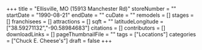 +++
title = "Ellisville, MO (15913 Manchester Rd)"
storeNumber = ""
startDate = "1990-08-21"
endDate = ""
cuDate = ""
remodels = []
stages = []
franchisees = []
attractions = []
sqft = ""
latitudeLongitude = ["38.59271132","-90.58984683"]
citations = []
contributors = []
downloadLinks = []
pageThumbnailFile = ""
tags = ["Locations"]
categories = ["Chuck E. Cheese's"]
draft = false
+++
